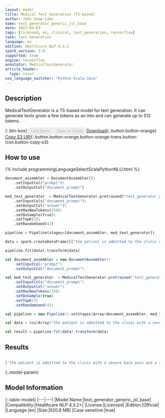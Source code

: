```yaml
---
layout: model
title: Medical Text Generation (T5-based)
author: John Snow Labs
name: text_generator_generic_jsl_base
date: 2023-04-03
tags: [licensed, en, clinical, text_generation, tensorflow]
task: Text Generation
language: en
edition: Healthcare NLP 4.3.2
spark_version: 3.0
supported: true
engine: tensorflow
annotator: MedicalTextGenerator
article_header:
  type: cover
use_language_switcher: "Python-Scala-Java"
---
```


## Description

MedicalTextGenerator is a T5-based model for text generation. It can generate texts given a few tokens as an into and can generate up to 512 tokens.

{:.btn-box}
<button class="button button-orange" disabled>Live Demo</button>
<button class="button button-orange" disabled>Open in Colab</button>
[Download](https://s3.amazonaws.com/auxdata.johnsnowlabs.com/clinical/models/text_generator_generic_jsl_base_en_4.3.2_3.0_1680519245746.zip){:.button.button-orange}
[Copy S3 URI](s3://auxdata.johnsnowlabs.com/clinical/models/text_generator_generic_jsl_base_en_4.3.2_3.0_1680519245746.zip){:.button.button-orange.button-orange-trans.button-icon.button-copy-s3}

## How to use



<div class="tabs-box" markdown="1">
{% include programmingLanguageSelectScalaPythonNLU.html %}

```python
document_assembler = DocumentAssembler()\
    .setInputCol("prompt")\
    .setOutputCol("document_prompt")

med_text_generator  = MedicalTextGenerator.pretrained("text_generator_generic_jsl_base", "en", "clinical/models")\
    .setInputCols("document_prompt")\
    .setOutputCol("answer")\
    .setMaxNewTokens(256)\
    .setDoSample(True)\
    .setTopK(3)\
    .setRandomSeed(42)

pipeline = Pipeline(stages=[document_assembler, med_text_generator])

data = spark.createDataFrame([["the patient is admitted to the clinic with a severe back pain and "]]).toDF("prompt")

pipeline.fit(data).transform(data)

```
```scala
val document_assembler = new DocumentAssembler()
    .setInputCol("prompt")
    .setOutputCol("document_prompt")

val med_text_generator  = MedicalTextGenerator.pretrained("text_generator_generic_jsl_base", "en", "clinical/models")
    .setInputCols("document_prompt")
    .setOutputCol("answer")
    .setMaxNewTokens(256)
    .setDoSample(true)
    .setTopK(3)
    .setRandomSeed(42)

val pipeline = new Pipeline().setStages(Array(document_assembler, med_text_generator))

val data = Seq(Array("the patient is admitted to the clinic with a severe back pain and ")).toDS.toDF("prompt")

val result = pipeline.fit(data).transform(data)

```
</div>

## Results

```bash

['the patient is admitted to the clinic with a severe back pain and a severe left - sided leg pain. The patient was diagnosed with a lumbar disc herniation and underwent a discectomy. The patient was discharged on the third postoperative day. The patient was followed up for a period of 6 months and was found to be asymptomatic. A rare case of a giant cell tumor of the sacrum. Giant cell tumors ( GCTs ) are benign, locally aggressive tumors that are most commonly found in the long bones of the extremities. They are rarely found in the spine. We report a case of a GCT of the sacrum in a young female patient. The patient presented with a history of progressive lower back pain and a palpable mass in the left buttock. The patient underwent a left hemilaminectomy and biopsy. The histopathological examination revealed a GCT. The patient was treated with a combination of surgery and radiation therapy. The patient was followed up for 2 years and no recurrence was observed. A rare case of a giant cell tumor of the sacrum. Giant cell tumors ( GCTs ) are benign, locally aggressive tumors that are most commonly found in the long bones of the extremities. They are rarely found in the spine. We report a case of a GCT']

```

{:.model-param}
## Model Information

{:.table-model}
|---|---|
|Model Name:|text_generator_generic_jsl_base|
|Compatibility:|Healthcare NLP 4.3.2+|
|License:|Licensed|
|Edition:|Official|
|Language:|en|
|Size:|920.8 MB|
|Case sensitive:|true|
